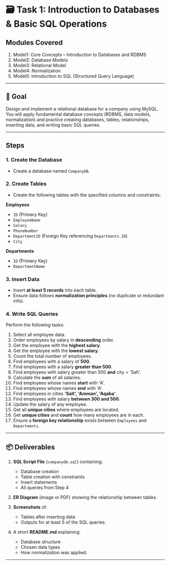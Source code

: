 # 🗃️ Task 1: Introduction to Databases & Basic SQL Operations

## Modules Covered

1. Model1: Core Concepts – Introduction to Databases and RDBMS
2. Model2: Database Models
3. Model3: Relational Model
4. Model4: Normalization
5. Model5: Introduction to SQL (Structured Query Language)

---

## 🎯 Goal

Design and implement a relational database for a company using MySQL.
You will apply fundamental database concepts (RDBMS, data models, normalization) and practice creating databases, tables, relationships, inserting data, and writing basic SQL queries.

---

## Steps

### 1. **Create the Database**

* Create a database named `CompanyDB`.

### 2. **Create Tables**

* Create the following tables with the specified columns and constraints:

**Employees**

* `ID` (Primary Key)
* `EmployeeName`
* `Salary`
* `PhoneNumber`
* `DepartmentID` (Foreign Key referencing `Departments.ID`)
* `City`

**Departments**

* `ID` (Primary Key)
* `DepartmentName`

### 3. **Insert Data**

* Insert **at least 5 records** into each table.
* Ensure data follows **normalization principles** (no duplicate or redundant info).

### 4. **Write SQL Queries**

Perform the following tasks:

1. Select all employee data.
2. Order employees by salary in **descending** order.
3. Get the employee with the **highest salary**.
4. Get the employee with the **lowest salary**.
5. Count the total number of employees.
6. Find employees with a salary of **500**.
7. Find employees with a salary **greater than 500**.
8. Find employees with salary greater than 500 **and** city = 'Salt'.
9. Calculate the **sum** of all salaries.
10. Find employees whose names **start** with 'A'.
11. Find employees whose names **end** with 'A'.
12. Find employees in cities **'Salt', 'Amman', 'Aqaba'**.
13. Find employees with salary **between 300 and 500**.
14. Update the salary of any employee.
15. Get all **unique cities** where employees are located.
16. Get **unique cities** and **count** how many employees are in each.
17. Ensure a **foreign key relationship** exists between `Employees` and `Departments`.

---

## 📦 Deliverables

1. **SQL Script File** (`companydb.sql`) containing:

   * Database creation
   * Table creation with constraints
   * Insert statements
   * All queries from Step 4
2. **ER Diagram** (image or PDF) showing the relationship between tables.
3. **Screenshots** of:

   * Tables after inserting data
   * Outputs for at least 5 of the SQL queries.
4. A short **README.md** explaining:

   * Database structure
   * Chosen data types
   * How normalization was applied.

---
